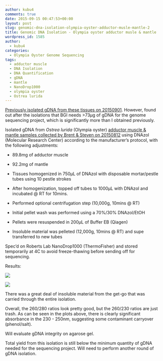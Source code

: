 ```yaml
---
author: kubu4
comments: true
date: 2015-09-15 00:47:53+00:00
layout: post
slug: genomic-dna-isolation-olympia-oyster-adductor-musle-mantle-2
title: Genomic DNA Isolation - Olympia oyster adductor musle & mantle
wordpress_id: 1585
author:
  - kubu4
categories:
  - Olympia Oyster Genome Sequencing
tags:
  - adductor muscle
  - DNA Isolation
  - DNA Quantification
  - gDNA
  - mantle
  - NanoDrop1000
  - olympia oyster
  - Ostrea lurida
---
```


[Previously isolated gDNA from these tissues on 20150901](2015/09/01/genomic-dna-isolation-olympia-oyster-adductor-musle-mantle.html). However, found out after the isolations that BGI needs &gt;73μg of gDNA for the genome sequencing project, which is significantly more than I obtained previously.

Isolated gDNA from _Ostrea lurida_ (Olympia oyster) [adductor muscle & mantle samples collected by Brent & Steven on 20150812](http://onsnetwork.org/halfshell/2015/08/12/another-day-another-species/) using DNAzol (Molecular Research Center) according to the manufacturer’s protocol, with the following adjustments:




    
  * 89.8mg of adductor muscle

    
  * 92.2mg of mantle

    
  * Tissues homogenized in 750μL of DNAzol with disposable mortar/pestle tubes using 10 pestle strokes

    
  * After homogenization, topped off tubes to 1000μL with DNAzol and incubated @ RT for 10mins.

    
  * Performed optional centrifugation step (10,000g, 10mins @ RT)

    
  * Initial pellet wash was performed using a 70%/30% DNAzol/EtOH

    
  * Pellets were resuspended in 200μL of Buffer EB (Qiagen)

    
  * Insoluble material was pelleted (12,000g, 10mins @ RT) and supe transferred to new tubes



Spec’d on Roberts Lab NanoDrop1000 (ThermoFisher) and stored temporarily at 4C to avoid freeze-thawing before sending off for sequencing.



Results:

[![](http://eagle.fish.washington.edu/Arabidopsis/20150914_gDNA_Oly_ODs.JPG)](http://eagle.fish.washington.edu/Arabidopsis/20150914_gDNA_Oly_ODs.JPG)

[![](http://eagle.fish.washington.edu/Arabidopsis/20150914_gDNA_Oly_plots.JPG)](http://eagle.fish.washington.edu/Arabidopsis/20150914_gDNA_Oly_plots.JPG)



There was a great deal of insoluble material from the get-go that was carried through the entire isolation.

Overall, the 260/280 ratios look pretty good, but the 260/230 ratios are just trash. As can be seen in the plots above, there is clearly significant absorbance in the 230 - 250nm, suggesting some contaminant carryover (phenol/salt).

Will evaluate gDNA integrity on agarose gel.

Total yield from this isolation is still below the minimum quantity of gDNA needed for the sequencing project. Will need to perform another round of gDNA isolation.
